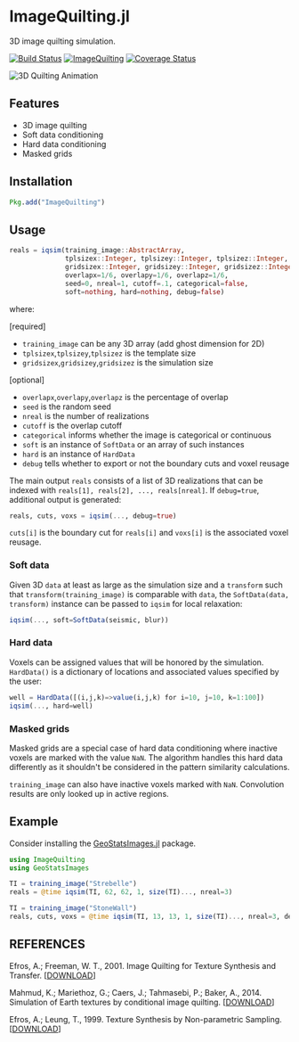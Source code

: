 ImageQuilting.jl
================

3D image quilting simulation.

[![Build Status](https://travis-ci.org/juliohm/ImageQuilting.jl.svg?branch=master)](https://travis-ci.org/juliohm/ImageQuilting.jl)
[![ImageQuilting](http://pkg.julialang.org/badges/ImageQuilting_0.4.svg)](http://pkg.julialang.org/?pkg=ImageQuilting&ver=0.4)
[![Coverage Status](https://coveralls.io/repos/juliohm/ImageQuilting.jl/badge.svg?branch=master)](https://coveralls.io/r/juliohm/ImageQuilting.jl?branch=master)

![3D Quilting Animation](quilting.gif)

Features
--------

* 3D image quilting
* Soft data conditioning
* Hard data conditioning
* Masked grids

Installation
------------

```julia
Pkg.add("ImageQuilting")
```

Usage
-----

```julia
reals = iqsim(training_image::AbstractArray,
              tplsizex::Integer, tplsizey::Integer, tplsizez::Integer,
              gridsizex::Integer, gridsizey::Integer, gridsizez::Integer;
              overlapx=1/6, overlapy=1/6, overlapz=1/6,
              seed=0, nreal=1, cutoff=.1, categorical=false,
              soft=nothing, hard=nothing, debug=false)
```

where:

[required]

* `training_image` can be any 3D array (add ghost dimension for 2D)
* `tplsizex`,`tplsizey`,`tplsizez` is the template size
* `gridsizex`,`gridsizey`,`gridsizez` is the simulation size

[optional]

* `overlapx`,`overlapy`,`overlapz` is the percentage of overlap
* `seed` is the random seed
* `nreal` is the number of realizations
* `cutoff` is the overlap cutoff
* `categorical` informs whether the image is categorical or continuous
* `soft` is an instance of `SoftData` or an array of such instances
* `hard` is an instance of `HardData`
* `debug` tells whether to export or not the boundary cuts and voxel reusage

The main output `reals` consists of a list of 3D realizations that can be indexed with
`reals[1], reals[2], ..., reals[nreal]`. If `debug=true`, additional output is generated:

```julia
reals, cuts, voxs = iqsim(..., debug=true)
```

`cuts[i]` is the boundary cut for `reals[i]` and `voxs[i]` is the associated voxel reusage.

### Soft data

Given 3D `data` at least as large as the simulation size and a `transform` such that
`transform(training_image)` is comparable with `data`, the `SoftData(data, transform)`
instance can be passed to `iqsim` for local relaxation:

```julia
iqsim(..., soft=SoftData(seismic, blur))
```

### Hard data

Voxels can be assigned values that will be honored by the simulation. `HardData()` is a dictionary of locations and associated values specified by the user:

```julia
well = HardData([(i,j,k)=>value(i,j,k) for i=10, j=10, k=1:100])
iqsim(..., hard=well)
```

### Masked grids

Masked grids are a special case of hard data conditioning where inactive voxels are marked with the value `NaN`. The algorithm handles this hard data differently as it shouldn't be considered in the pattern similarity calculations.

`training_image` can also have inactive voxels marked with `NaN`. Convolution results are only looked up in active regions.

Example
-------

Consider installing the [GeoStatsImages.jl](https://github.com/juliohm/GeoStatsImages.jl) package.

```julia
using ImageQuilting
using GeoStatsImages

TI = training_image("Strebelle")
reals = @time iqsim(TI, 62, 62, 1, size(TI)..., nreal=3)

TI = training_image("StoneWall")
reals, cuts, voxs = @time iqsim(TI, 13, 13, 1, size(TI)..., nreal=3, debug=true)
```

REFERENCES
----------

Efros, A.; Freeman, W. T., 2001. Image Quilting for Texture Synthesis and Transfer. [[DOWNLOAD](http://graphics.cs.cmu.edu/people/efros/research/quilting.html)]

Mahmud, K.; Mariethoz, G.; Caers, J.; Tahmasebi, P.; Baker, A., 2014. Simulation of Earth textures by conditional image quilting. [[DOWNLOAD](http://dx.doi.org/10.1002/2013WR015069)]

Efros, A.; Leung, T., 1999. Texture Synthesis by Non-parametric Sampling. [[DOWNLOAD](http://graphics.cs.cmu.edu/people/efros/research/EfrosLeung.html)]
